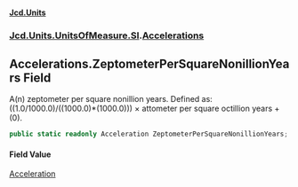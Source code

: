 #### [Jcd.Units](index.md 'index')
### [Jcd.Units.UnitsOfMeasure.SI](Jcd.Units.UnitsOfMeasure.SI.md 'Jcd.Units.UnitsOfMeasure.SI').[Accelerations](Accelerations.md 'Jcd.Units.UnitsOfMeasure.SI.Accelerations')

## Accelerations.ZeptometerPerSquareNonillionYears Field

A(n) zeptometer per square nonillion years. Defined as: ((1.0/1000.0)/((1000.0)*(1000.0))) × attometer per square octillion years + (0).

```csharp
public static readonly Acceleration ZeptometerPerSquareNonillionYears;
```

#### Field Value
[Acceleration](Acceleration.md 'Jcd.Units.UnitTypes.Acceleration')